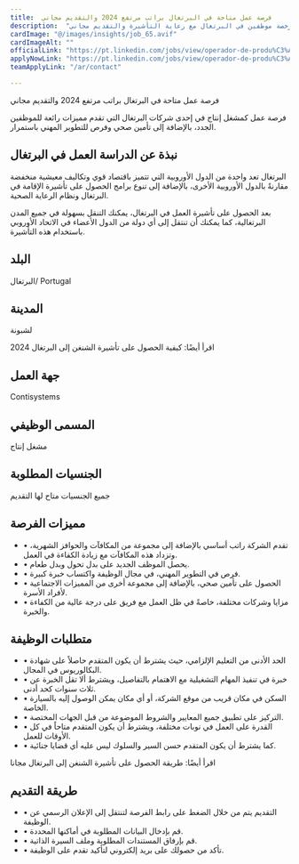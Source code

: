 ```yaml
---
title:  فرصة عمل متاحة في البرتغال براتب مرتفع 2024 والتقديم مجاني 
description:  "فرصة ذهبية للراغبين في العمل في البرتغال حيث تطلب مؤسسة مرخصة موظفين في البرتغال مع رعاية التأشيرة والتقديم مجاني" 
cardImage: "@/images/insights/job_65.avif" 
cardImageAlt: "" 
officialLink: "https://pt.linkedin.com/jobs/view/operador-de-produ%C3%A7%C3%A3o-at-contisystems-3821691065%3FrefId=Bj0OmhSuarbaY20czIwSlw%3D%3D%26#038;trackingId=7vXw9D64gJSCZukF1kvWAA%3D%3D%26#038;position=3%26#038;pageNum=0%26#038;trk=public_jobs_jserp-result_search-card" 
applyNowLink: "https://pt.linkedin.com/jobs/view/operador-de-produ%C3%A7%C3%A3o-at-contisystems-3821691065%3FrefId=Bj0OmhSuarbaY20czIwSlw%3D%3D%26#038;trackingId=7vXw9D64gJSCZukF1kvWAA%3D%3D%26#038;position=3%26#038;pageNum=0%26#038;trk=public_jobs_jserp-result_search-card" 
teamApplyLink: "/ar/contact"

---
```


فرصة عمل متاحة في البرتغال براتب مرتفع 2024 والتقديم مجاني

فرصة عمل كمشغل إنتاج في إحدى شركات البرتغال التي تقدم مميزات رائعة للموظفين الجدد، بالإضافة إلى تأمين صحي وفرص للتطوير المهني باستمرار.

## نبذة عن الدراسة العمل في البرتغال

البرتغال تعد واحدة من الدول الأوروبية التي تتميز باقتصاد قوي وتكاليف معيشية منخفضة مقارنةً بالدول الأوروبية الأخرى، بالإضافة إلى تنوع برامج الحصول على تأشيرة الإقامة في البرتغال ونظام الرعاية الصحية.

بعد الحصول على تأشيرة العمل في البرتغال، يمكنك التنقل بسهولة في جميع المدن البرتغالية، كما يمكنك أن تنتقل إلى أي دولة من الدول الأعضاء في الاتحاد الأوروبي باستخدام هذه التأشيرة.

## البلد

البرتغال/ Portugal

## المدينة

لشبونة

اقرأ أيضًا: كيفية الحصول على تأشيرة الشنغن إلى البرتغال 2024

## جهة العمل

Contisystems

## المسمى الوظيفي

مشغل إنتاج

## الجنسيات المطلوبة

جميع الجنسيات متاح لها التقديم

## مميزات الفرصة

- • تقدم الشركة راتب أساسي بالإضافة إلى مجموعة من المكافآت والحوافز الشهرية، وتزداد هذه المكافآت مع زيادة الكفاءة في العمل.
- • يحصل الموظف الجديد على بدل تحول وبدل طعام.
- • فرص في التطوير المهني، في مجال الوظيفة واكتساب خبرة كبيرة.
- • الحصول على تأمين صحي، بالإضافة إلى مجموعة أخرى من المميزات الاجتماعية لأفراد الأسرة.
- • مزايا وشركات مختلفة، خاصةً في ظل العمل مع فريق على درجة عالية من الكفاءة والخبرة.

## متطلبات الوظيفة

- • الحد الأدنى من التعليم الإلزامي، حيث يشترط أن يكون المتقدم حاصلاً على شهادة البكالوريوس في المجال.
- • خبرة في تنفيذ المهام التشغيلية مع الاهتمام بالتفاصيل، ويشترط ألا تقل الخبرة عن ثلاث سنوات كحد أدنى.
- • السكن في مكان قريب من موقع الشركة، أو أي مكان يمكن الوصول إليه بالسيارة الخاصة.
- • التركيز على تطبيق جميع المعايير والشروط الموضوعة من قبل الجهات المختصة.
- • القدرة على العمل في نوبات مختلفة، ويشترط أن يكون المتقدم متاحاً في كل الأوقات للعمل.
- • كما يشترط أن يكون المتقدم حسن السير والسلوك ليس عليه أي قضايا جنائية.

اقرأ أيضًا: طريقة الحصول على تأشيرة الشنغن إلى البرتغال مجانا

## طريقة التقديم

- • التقديم يتم من خلال الضغط على رابط الفرصة لتنتقل إلى الإعلان الرسمي عن الوظيفة.
- • قم بإدخال البيانات المطلوبة في أماكنها المحددة.
- • قم بإرفاق المستندات المطلوبة وملف السيرة الذاتية.
- • تأكد من حصولك على بريد إلكتروني لتأكيد تقدم على الوظيفة.

